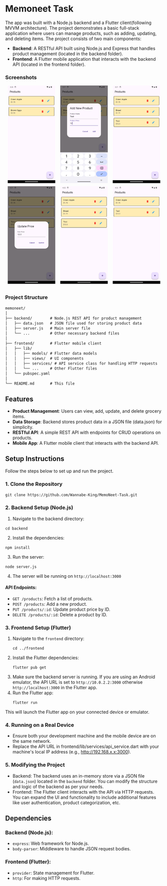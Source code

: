 # Memoneet Task
The app was built with a Node.js backend and a Flutter client(following MVVM architecture). The project demonstrates a basic full-stack application where users can manage products, such as adding, updating, and deleting items. The project consists of two main components:

- **Backend**: A RESTful API built using Node.js and Express that handles product management (located in the backend folder).
- **Frontend**: A Flutter mobile application that interacts with the backend API (located in the frontend folder).
  
### Screenshots

<div style="display: flex; flex-wrap: wrap; justify-content: space-around;">
    <img src="https://github.com/Wannabe-King/MemoNeet-Task/blob/master/readmeData/Screenshot_1726224996.png" alt="Screenshot 1" style="width: 30%; margin-bottom: 10px;">
    <img src="https://github.com/Wannabe-King/MemoNeet-Task/blob/master/readmeData/Screenshot_1726225303.png" alt="Screenshot 2" style="width: 30%; margin-bottom: 10px;">
    <img src="https://github.com/Wannabe-King/MemoNeet-Task/blob/master/readmeData/Screenshot_1726225312.png" alt="Screenshot 6" style="width: 30%; margin-bottom: 10px;">
    <img src="https://github.com/Wannabe-King/MemoNeet-Task/blob/master/readmeData/Screenshot_1726225316.png" alt="Screenshot 3" style="width: 30%; margin-bottom: 10px;">
    <img src="https://github.com/Wannabe-King/MemoNeet-Task/blob/master/readmeData/Screenshot_1726225326.png" alt="Screenshot 4" style="width: 30%; margin-bottom: 10px;">
    <img src="https://github.com/Wannabe-King/MemoNeet-Task/blob/master/readmeData/Screenshot_1726225360.png" alt="Screenshot 5" style="width: 30%; margin-bottom: 10px;">
</div>


### Project Structure
```
memoneet/
│
├── backend/        # Node.js REST API for product management
│   ├── data.json   # JSON file used for storing product data
│   ├── server.js   # Main server file
│   └── ...         # Other necessary backend files
│
├── frontend/       # Flutter mobile client
│   ├── lib/
│   │   ├── models/ # Flutter data models
│   │   ├── views/  # UI components
│   │   ├── services/ # API service class for handling HTTP requests
│   │   └── ...     # Other Flutter files
│   └── pubspec.yaml
│
└── README.md       # This file
```

## Features
- **Product Management**: Users can view, add, update, and delete grocery items.
- **Data Storage**: Backend stores product data in a JSON file (data.json) for simplicity.
- **RESTful API**: A simple REST API with endpoints for CRUD operations on products.
- **Mobile App**: A Flutter mobile client that interacts with the backend API.

## Setup Instructions
Follow the steps below to set up and run the project.

### 1. Clone the Repository
```
git clone https://github.com/Wannabe-King/MemoNeet-Task.git
```

### 2. Backend Setup (Node.js)
1) Navigate to the backend directory:
```
cd backend
```
2) Install the dependencies:
```
npm install
```
3) Run the server:
```
node server.js
```
4) The server will be running on `http://localhost:3000`

#### API Endpoints:
- `GET /products`: Fetch a list of products.
- `POST /products`: Add a new product.
- `PUT /products/:id`: Update product price by ID.
- `DELETE /products/:id`: Delete a product by ID.


### 3. Frontend Setup (Flutter)
1) Navigate to the `frontend` directory:
   ```
   cd ../frontend
   ```
2) Install the Flutter dependencies:
   ```
   flutter pub get
   ```
3) Make sure the backend server is running. If you are using an Android emulator, the API URL is set to `http://10.0.2.2:3000` otherwise `http://localhost:3000` in the Flutter app.
4) Run the Flutter app:
   ```
   flutter run
   ```

This will launch the Flutter app on your connected device or emulator.

### 4. Running on a Real Device
- Ensure both your development machine and the mobile device are on the same network.
- Replace the API URL in frontend/lib/services/api_service.dart with your machine's local IP address (e.g., http://192.168.x.x:3000).

### 5. Modifying the Project
- Backend: The backend uses an in-memory store via a JSON file (`data.json`) located in the `backend` folder. You can modify the structure and logic of the backend as per your needs.
- Frontend: The Flutter client interacts with the API via HTTP requests. You can expand the UI and functionality to include additional features like user authentication, product categorization, etc.

## Dependencies
### Backend (Node.js):
- `express`: Web framework for Node.js.
- `body-parser`: Middleware to handle JSON request bodies.
### Frontend (Flutter):
- `provider`: State management for Flutter.
- `http`: For making HTTP requests.
